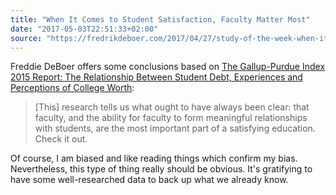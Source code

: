 ```yaml
---
title: "When It Comes to Student Satisfaction, Faculty Matter Most"
date: "2017-05-03T22:51:33+02:00"
source: "https://fredrikdeboer.com/2017/04/27/study-of-the-week-when-it-comes-to-student-satisfaction-faculty-matter-most/"
---
```


Freddie DeBoer offers some conclusions based on [The Gallup-Purdue Index 2015 Report: The Relationship Between Student Debt, Experiences and Perceptions of College Worth](http://www.gallup.com/services/185924/gallup-purdue-index-2015-report.aspx):

> [This] research tells us what ought to have always been clear: that faculty, and the ability for faculty to form meaningful relationships with students, are the most important part of a satisfying education. Check it out.

Of course, I am biased and like reading things which confirm my bias. Nevertheless, this type of thing really should be obvious. It's gratifying to have some well-researched data to back up what we already know.
